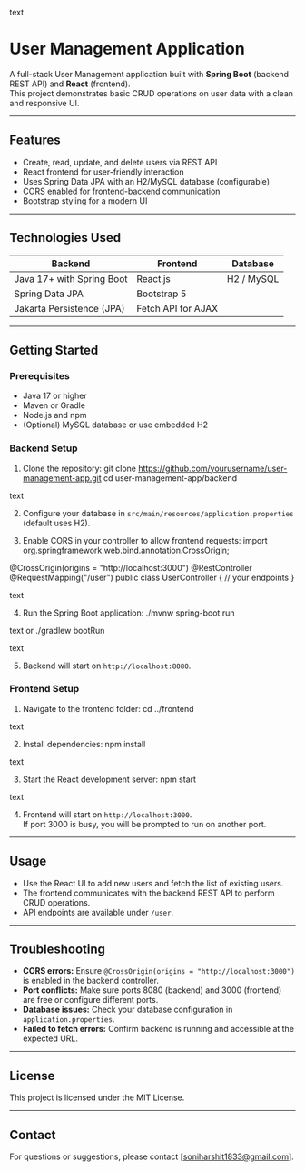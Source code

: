 text
# User Management Application

A full-stack User Management application built with **Spring Boot** (backend REST API) and **React** (frontend).  
This project demonstrates basic CRUD operations on user data with a clean and responsive UI.

---

## Features

- Create, read, update, and delete users via REST API
- React frontend for user-friendly interaction
- Uses Spring Data JPA with an H2/MySQL database (configurable)
- CORS enabled for frontend-backend communication
- Bootstrap styling for a modern UI

---

## Technologies Used

| Backend                     | Frontend            | Database         |
|-----------------------------|---------------------|------------------|
| Java 17+ with Spring Boot   | React.js            | H2 / MySQL       |
| Spring Data JPA             | Bootstrap 5         |                  |
| Jakarta Persistence (JPA)   | Fetch API for AJAX  |                  |

---

## Getting Started

### Prerequisites

- Java 17 or higher
- Maven or Gradle
- Node.js and npm
- (Optional) MySQL database or use embedded H2

### Backend Setup

1. Clone the repository:
git clone https://github.com/yourusername/user-management-app.git
cd user-management-app/backend

text

2. Configure your database in `src/main/resources/application.properties` (default uses H2).

3. Enable CORS in your controller to allow frontend requests:
import org.springframework.web.bind.annotation.CrossOrigin;

@CrossOrigin(origins = "http://localhost:3000")
@RestController
@RequestMapping("/user")
public class UserController {
// your endpoints
}

text

4. Run the Spring Boot application:
./mvnw spring-boot:run

text
or
./gradlew bootRun

text

5. Backend will start on `http://localhost:8080`.

### Frontend Setup

1. Navigate to the frontend folder:
cd ../frontend

text

2. Install dependencies:
npm install

text

3. Start the React development server:
npm start

text

4. Frontend will start on `http://localhost:3000`.  
If port 3000 is busy, you will be prompted to run on another port.

---

## Usage

- Use the React UI to add new users and fetch the list of existing users.
- The frontend communicates with the backend REST API to perform CRUD operations.
- API endpoints are available under `/user`.

---

## Troubleshooting

- **CORS errors:** Ensure `@CrossOrigin(origins = "http://localhost:3000")` is enabled in the backend controller.
- **Port conflicts:** Make sure ports 8080 (backend) and 3000 (frontend) are free or configure different ports.
- **Database issues:** Check your database configuration in `application.properties`.
- **Failed to fetch errors:** Confirm backend is running and accessible at the expected URL.

---

## License

This project is licensed under the MIT License.

---

## Contact

For questions or suggestions, please contact [soniharshit1833@gmail.com].
